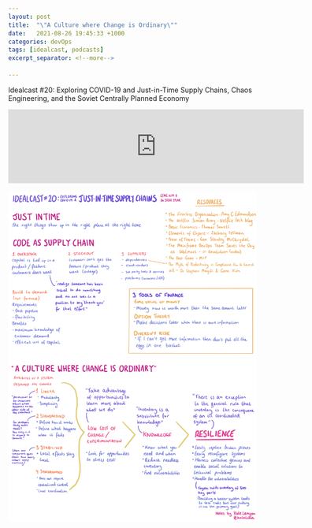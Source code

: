 ```yaml
---
layout: post
title:  "\"A Culture where Change is Ordinary\""
date:   2021-08-26 19:45:33 +1000
categories: devOps
tags: [idealcast, podcasts]
excerpt_separator: <!--more-->

---
```

Idealcast #20: Exploring COVID-19 and Just-in-Time Supply Chains, Chaos Engineering, and the Soviet Centrally Planned Economy

<iframe title="The Idealcast with Gene Kim by IT Revolution" allowtransparency="true" height="150" width="600px" style="border: none; min-width: min(100%, 430px);" scrolling="no" data-name="pb-iframe-player" src="https://www.podbean.com/player-v2/?i=mdugt-76d6eb-pbblog-playlist&share=1&download=1&skin=eeeeee&btn-skin=8bbb4e&size=315" allowfullscreen=""></iframe>

<!--more-->

![My helpful screenshot][notes]

[notes]: /assets/img/idealcast20.png

